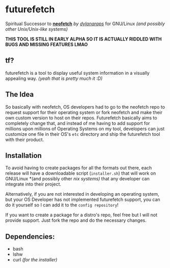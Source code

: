 # futurefetch
Spiritual Successor to **[neofetch](https://github.com/dylanaraps/neofetch)** *by [dylanaraps](https://github.com/dylanaraps)* for GNU/Linux *(and possibly other Unix/Unix-like systems)*

**THIS TOOL IS STILL IN EARLY ALPHA SO IT IS ACTUALLY RIDDLED WITH BUGS AND MISSING FEATURES LMAO**

## tf?
futurefetch is a tool to display useful system information in a visually appealing way. *(yeah that is pretty much it :D)*

## The Idea
So basically with neofetch, OS developers had to go to the neofetch repo to request support for their operating system or fork neofetch and make their own custom version to host on their repos. Futurefetch basically aims to completely change that, and instead of me having to add support for millions upon millions of Operating Systems on my tool, developers can just customize one file in their OS's `etc` directory and ship the futurefetch tool with their product. 

## Installation
To avoid having to create packages for all the formats out there, each release will have a downloadable script (`installer.sh`) that will work on GNU/Linux *(and possibly other *nix systems)* that any developer can integrate into their project.

Alternatively, if you are not interested in developing an operating system, but your OS Developer has not implemented futurefetch support, you can do it yourself so I can add it to the `config repository`!

If you want to create a package for a distro's repo, feel free but I will not provide support. Just fork the repo and do the necessary changes.

## Dependencies:

- bash
- lshw
- curl *(for the installer)*
